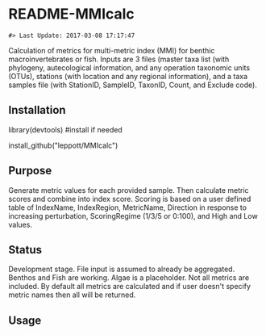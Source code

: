 README-MMIcalc
================

<!-- README.md is generated from README.Rmd. Please edit that file -->
    #> Last Update: 2017-03-08 17:17:47

Calculation of metrics for multi-metric index (MMI) for benthic macroinvertebrates or fish. Inputs are 3 files (master taxa list (with phylogeny, autecological information, and any operation taxonomic units (OTUs), stations (with location and any regional information), and a taxa samples file (with StationID, SampleID, TaxonID, Count, and Exclude code).

Installation
------------

library(devtools) \#install if needed

install\_github("leppott/MMIcalc")

Purpose
-------

Generate metric values for each provided sample. Then calculate metric scores and combine into index score. Scoring is based on a user defined table of IndexName, IndexRegion, MetricName, Direction in response to increasing perturbation, ScoringRegime (1/3/5 or 0:100), and High and Low values.

Status
------

Development stage. File input is assumed to already be aggregated. Benthos and Fish are working. Algae is a placeholder. Not all metrics are included. By default all metrics are calculated and if user doesn't specify metric names then all will be returned.

Usage
-----
